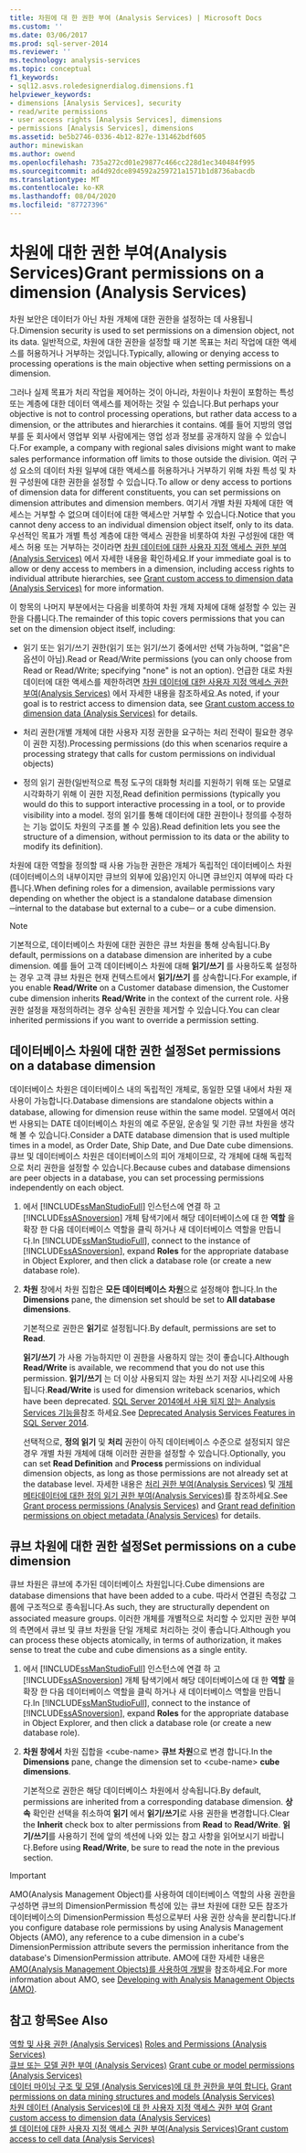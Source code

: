 ```yaml
---
title: 차원에 대 한 권한 부여 (Analysis Services) | Microsoft Docs
ms.custom: ''
ms.date: 03/06/2017
ms.prod: sql-server-2014
ms.reviewer: ''
ms.technology: analysis-services
ms.topic: conceptual
f1_keywords:
- sql12.asvs.roledesignerdialog.dimensions.f1
helpviewer_keywords:
- dimensions [Analysis Services], security
- read/write permissions
- user access rights [Analysis Services], dimensions
- permissions [Analysis Services], dimensions
ms.assetid: be5b2746-0336-4b12-827e-131462bdf605
author: minewiskan
ms.author: owend
ms.openlocfilehash: 735a272cd01e29877c466cc228d1ec340484f995
ms.sourcegitcommit: ad4d92dce894592a259721a1571b1d8736abacdb
ms.translationtype: MT
ms.contentlocale: ko-KR
ms.lasthandoff: 08/04/2020
ms.locfileid: "87727396"
---
```

# <a name="grant-permissions-on-a-dimension-analysis-services"></a><span data-ttu-id="60b88-102">차원에 대한 권한 부여(Analysis Services)</span><span class="sxs-lookup"><span data-stu-id="60b88-102">Grant permissions on a dimension (Analysis Services)</span></span>
  <span data-ttu-id="60b88-103">차원 보안은 데이터가 아닌 차원 개체에 대한 권한을 설정하는 데 사용됩니다.</span><span class="sxs-lookup"><span data-stu-id="60b88-103">Dimension security is used to set permissions on a dimension object, not its data.</span></span> <span data-ttu-id="60b88-104">일반적으로, 차원에 대한 권한을 설정할 때 기본 목표는 처리 작업에 대한 액세스를 허용하거나 거부하는 것입니다.</span><span class="sxs-lookup"><span data-stu-id="60b88-104">Typically, allowing or denying access to processing operations is the main objective when setting permissions on a dimension.</span></span>  
  
 <span data-ttu-id="60b88-105">그러나 실제 목표가 처리 작업을 제어하는 것이 아니라, 차원이나 차원이 포함하는 특성 또는 계층에 대한 데이터 액세스를 제어하는 것일 수 있습니다.</span><span class="sxs-lookup"><span data-stu-id="60b88-105">But perhaps your objective is not to control processing operations, but rather data access to a dimension, or the attributes and hierarchies it contains.</span></span> <span data-ttu-id="60b88-106">예를 들어 지방의 영업부를 둔 회사에서 영업부 외부 사람에게는 영업 성과 정보를 공개하지 않을 수 있습니다.</span><span class="sxs-lookup"><span data-stu-id="60b88-106">For example, a company with regional sales divisions might want to make sales performance information off limits to those outside the division.</span></span> <span data-ttu-id="60b88-107">여러 구성 요소의 데이터 차원 일부에 대한 액세스를 허용하거나 거부하기 위해 차원 특성 및 차원 구성원에 대한 권한을 설정할 수 있습니다.</span><span class="sxs-lookup"><span data-stu-id="60b88-107">To allow or deny access to portions of dimension data for different constituents, you can set permissions on dimension attributes and dimension members.</span></span> <span data-ttu-id="60b88-108">여기서 개별 차원 자체에 대한 액세스는 거부할 수 없으며 데이터에 대한 액세스만 거부할 수 있습니다.</span><span class="sxs-lookup"><span data-stu-id="60b88-108">Notice that you cannot deny access to an individual dimension object itself, only to its data.</span></span> <span data-ttu-id="60b88-109">우선적인 목표가 개별 특성 계층에 대한 액세스 권한을 비롯하여 차원 구성원에 대한 액세스 허용 또는 거부하는 것이라면 [차원 데이터에 대한 사용자 지정 액세스 권한 부여&#40;Analysis Services&#41;](grant-custom-access-to-dimension-data-analysis-services.md) 에서 자세한 내용을 확인하세요.</span><span class="sxs-lookup"><span data-stu-id="60b88-109">If your immediate goal is to allow or deny access to members in a dimension, including access rights to individual attribute hierarchies, see [Grant custom access to dimension data &#40;Analysis Services&#41;](grant-custom-access-to-dimension-data-analysis-services.md) for more information.</span></span>  
  
 <span data-ttu-id="60b88-110">이 항목의 나머지 부분에서는 다음을 비롯하여 차원 개체 자체에 대해 설정할 수 있는 권한을 다룹니다.</span><span class="sxs-lookup"><span data-stu-id="60b88-110">The remainder of this topic covers permissions that you can set on the dimension object itself, including:</span></span>  
  
-   <span data-ttu-id="60b88-111">읽기 또는 읽기/쓰기 권한(읽기 또는 읽기/쓰기 중에서만 선택 가능하며, "없음"은 옵션이 아님).</span><span class="sxs-lookup"><span data-stu-id="60b88-111">Read or Read/Write permissions (you can only choose from Read or Read/Write; specifying "none" is not an option).</span></span> <span data-ttu-id="60b88-112">언급한 대로 차원 데이터에 대한 액세스를 제한하려면 [차원 데이터에 대한 사용자 지정 액세스 권한 부여&#40;Analysis Services&#41;](grant-custom-access-to-dimension-data-analysis-services.md) 에서 자세한 내용을 참조하세요.</span><span class="sxs-lookup"><span data-stu-id="60b88-112">As noted, if your goal is to restrict access to dimension data, see [Grant custom access to dimension data &#40;Analysis Services&#41;](grant-custom-access-to-dimension-data-analysis-services.md) for details.</span></span>  
  
-   <span data-ttu-id="60b88-113">처리 권한(개별 개체에 대한 사용자 지정 권한을 요구하는 처리 전략이 필요한 경우 이 권한 지정).</span><span class="sxs-lookup"><span data-stu-id="60b88-113">Processing permissions (do this when scenarios require a processing strategy that calls for custom permissions on individual objects)</span></span>  
  
-   <span data-ttu-id="60b88-114">정의 읽기 권한(일반적으로 특정 도구의 대화형 처리를 지원하기 위해 또는 모델로 시각화하기 위해 이 권한 지정,</span><span class="sxs-lookup"><span data-stu-id="60b88-114">Read definition permissions (typically you would do this to support interactive processing in a tool, or to provide visibility into a model.</span></span> <span data-ttu-id="60b88-115">정의 읽기를 통해 데이터에 대한 권한이나 정의를 수정하는 기능 없이도 차원의 구조를 볼 수 있음).</span><span class="sxs-lookup"><span data-stu-id="60b88-115">Read definition lets you see the structure of a dimension, without permission to its data or the ability to modify its definition).</span></span>  
  
 <span data-ttu-id="60b88-116">차원에 대한 역할을 정의할 때 사용 가능한 권한은 개체가 독립적인 데이터베이스 차원(데이터베이스의 내부이지만 큐브의 외부에 있음)인지 아니면 큐브인지 여부에 따라 다릅니다.</span><span class="sxs-lookup"><span data-stu-id="60b88-116">When defining roles for a dimension, available permissions vary depending on whether the object is a standalone database dimension ─internal to the database but external to a cube─ or a cube dimension.</span></span>  
  
> [!NOTE]  
>  <span data-ttu-id="60b88-117">기본적으로, 데이터베이스 차원에 대한 권한은 큐브 차원을 통해 상속됩니다.</span><span class="sxs-lookup"><span data-stu-id="60b88-117">By default, permissions on a database dimension are inherited by a cube dimension.</span></span> <span data-ttu-id="60b88-118">예를 들어 고객 데이터베이스 차원에 대해 **읽기/쓰기** 를 사용하도록 설정하는 경우 고객 큐브 차원은 현재 컨텍스트에서 **읽기/쓰기** 를 상속합니다.</span><span class="sxs-lookup"><span data-stu-id="60b88-118">For example, if you enable **Read/Write** on a Customer database dimension, the Customer cube dimension inherits **Read/Write** in the context of the current role.</span></span> <span data-ttu-id="60b88-119">사용 권한 설정을 재정의하려는 경우 상속된 권한을 제거할 수 있습니다.</span><span class="sxs-lookup"><span data-stu-id="60b88-119">You can clear inherited permissions if you want to override a permission setting.</span></span>  
  
## <a name="set-permissions-on-a-database-dimension"></a><span data-ttu-id="60b88-120">데이터베이스 차원에 대한 권한 설정</span><span class="sxs-lookup"><span data-stu-id="60b88-120">Set permissions on a database dimension</span></span>  
 <span data-ttu-id="60b88-121">데이터베이스 차원은 데이터베이스 내의 독립적인 개체로, 동일한 모델 내에서 차원 재사용이 가능합니다.</span><span class="sxs-lookup"><span data-stu-id="60b88-121">Database dimensions are standalone objects within a database, allowing for dimension reuse within the same model.</span></span> <span data-ttu-id="60b88-122">모델에서 여러 번 사용되는 DATE 데이터베이스 차원의 예로 주문일, 운송일 및 기한 큐브 차원을 생각해 볼 수 있습니다.</span><span class="sxs-lookup"><span data-stu-id="60b88-122">Consider a DATE database dimension that is used multiple times in a model, as Order Date, Ship Date, and Due Date cube dimensions.</span></span> <span data-ttu-id="60b88-123">큐브 및 데이터베이스 차원은 데이터베이스의 피어 개체이므로, 각 개체에 대해 독립적으로 처리 권한을 설정할 수 있습니다.</span><span class="sxs-lookup"><span data-stu-id="60b88-123">Because cubes and database dimensions are peer objects in a database, you can set processing permissions independently on each object.</span></span>  
  
1.  <span data-ttu-id="60b88-124">에서 [!INCLUDE[ssManStudioFull](../../includes/ssmanstudiofull-md.md)] 인스턴스에 연결 하 고 [!INCLUDE[ssASnoversion](../../includes/ssasnoversion-md.md)] 개체 탐색기에서 해당 데이터베이스에 대 한 **역할** 을 확장 한 다음 데이터베이스 역할을 클릭 하거나 새 데이터베이스 역할을 만듭니다.</span><span class="sxs-lookup"><span data-stu-id="60b88-124">In [!INCLUDE[ssManStudioFull](../../includes/ssmanstudiofull-md.md)], connect to the instance of [!INCLUDE[ssASnoversion](../../includes/ssasnoversion-md.md)], expand **Roles** for the appropriate database in Object Explorer, and then click a database role (or create a new database role).</span></span>  
  
2.  <span data-ttu-id="60b88-125">**차원** 창에서 차원 집합은 **모든 데이터베이스 차원**으로 설정해야 합니다.</span><span class="sxs-lookup"><span data-stu-id="60b88-125">In the **Dimensions** pane, the dimension set should be set to **All database dimensions**.</span></span>  
  
     <span data-ttu-id="60b88-126">기본적으로 권한은 **읽기**로 설정됩니다.</span><span class="sxs-lookup"><span data-stu-id="60b88-126">By default, permissions are set to **Read**.</span></span>  
  
     <span data-ttu-id="60b88-127">**읽기/쓰기** 가 사용 가능하지만 이 권한을 사용하지 않는 것이 좋습니다.</span><span class="sxs-lookup"><span data-stu-id="60b88-127">Although **Read/Write** is available, we recommend that you do not use this permission.</span></span> <span data-ttu-id="60b88-128">**읽기/쓰기** 는 더 이상 사용되지 않는 차원 쓰기 저장 시나리오에 사용됩니다.</span><span class="sxs-lookup"><span data-stu-id="60b88-128">**Read/Write** is used for dimension writeback scenarios, which have been deprecated.</span></span> <span data-ttu-id="60b88-129">[SQL Server 2014에서 사용 되지 않는 Analysis Services 기능을](../deprecated-analysis-services-features-in-sql-server-2014.md)참조 하세요.</span><span class="sxs-lookup"><span data-stu-id="60b88-129">See [Deprecated Analysis Services Features in SQL Server 2014](../deprecated-analysis-services-features-in-sql-server-2014.md).</span></span>  
  
     <span data-ttu-id="60b88-130">선택적으로, **정의 읽기** 및 **처리** 권한이 아직 데이터베이스 수준으로 설정되지 않은 경우 개별 차원 개체에 대해 이러한 권한을 설정할 수 있습니다.</span><span class="sxs-lookup"><span data-stu-id="60b88-130">Optionally, you can set **Read Definition** and **Process** permissions on individual dimension objects, as long as those permissions are not already set at the database level.</span></span> <span data-ttu-id="60b88-131">자세한 내용은 [처리 권한 부여&#40;Analysis Services&#41;](grant-process-permissions-analysis-services.md) 및 [개체 메타데이터에 대한 정의 읽기 권한 부여&#40;Analysis Services&#41;](grant-read-definition-permissions-on-object-metadata-analysis-services.md)를 참조하세요.</span><span class="sxs-lookup"><span data-stu-id="60b88-131">See [Grant process permissions &#40;Analysis Services&#41;](grant-process-permissions-analysis-services.md) and [Grant read definition permissions on object metadata &#40;Analysis Services&#41;](grant-read-definition-permissions-on-object-metadata-analysis-services.md) for details.</span></span>  
  
## <a name="set-permissions-on-a-cube-dimension"></a><span data-ttu-id="60b88-132">큐브 차원에 대한 권한 설정</span><span class="sxs-lookup"><span data-stu-id="60b88-132">Set permissions on a cube dimension</span></span>  
 <span data-ttu-id="60b88-133">큐브 차원은 큐브에 추가된 데이터베이스 차원입니다.</span><span class="sxs-lookup"><span data-stu-id="60b88-133">Cube dimensions are database dimensions that have been added to a cube.</span></span> <span data-ttu-id="60b88-134">따라서 연결된 측정값 그룹에 구조적으로 종속됩니다.</span><span class="sxs-lookup"><span data-stu-id="60b88-134">As such, they are structurally dependent on associated measure groups.</span></span> <span data-ttu-id="60b88-135">이러한 개체를 개별적으로 처리할 수 있지만 권한 부여의 측면에서 큐브 및 큐브 차원을 단일 개체로 처리하는 것이 좋습니다.</span><span class="sxs-lookup"><span data-stu-id="60b88-135">Although you can process these objects atomically, in terms of authorization, it makes sense to treat the cube and cube dimensions as a single entity.</span></span>  
  
1.  <span data-ttu-id="60b88-136">에서 [!INCLUDE[ssManStudioFull](../../includes/ssmanstudiofull-md.md)] 인스턴스에 연결 하 고 [!INCLUDE[ssASnoversion](../../includes/ssasnoversion-md.md)] 개체 탐색기에서 해당 데이터베이스에 대 한 **역할** 을 확장 한 다음 데이터베이스 역할을 클릭 하거나 새 데이터베이스 역할을 만듭니다.</span><span class="sxs-lookup"><span data-stu-id="60b88-136">In [!INCLUDE[ssManStudioFull](../../includes/ssmanstudiofull-md.md)], connect to the instance of [!INCLUDE[ssASnoversion](../../includes/ssasnoversion-md.md)], expand **Roles** for the appropriate database in Object Explorer, and then click a database role (or create a new database role).</span></span>  
  
2.  <span data-ttu-id="60b88-137">**차원 창에서** 차원 집합을 \<cube-name> **큐브 차원**으로 변경 합니다.</span><span class="sxs-lookup"><span data-stu-id="60b88-137">In the **Dimensions** pane, change the dimension set to \<cube-name> **cube dimensions**.</span></span>  
  
     <span data-ttu-id="60b88-138">기본적으로 권한은 해당 데이터베이스 차원에서 상속됩니다.</span><span class="sxs-lookup"><span data-stu-id="60b88-138">By default, permissions are inherited from a corresponding database dimension.</span></span> <span data-ttu-id="60b88-139">**상속** 확인란 선택을 취소하여 **읽기** 에서 **읽기/쓰기**로 사용 권한을 변경합니다.</span><span class="sxs-lookup"><span data-stu-id="60b88-139">Clear the **Inherit** check box to alter permissions from **Read** to **Read/Write**.</span></span> <span data-ttu-id="60b88-140">**읽기/쓰기**를 사용하기 전에 앞의 섹션에 나와 있는 참고 사항을 읽어보시기 바랍니다.</span><span class="sxs-lookup"><span data-stu-id="60b88-140">Before using **Read/Write**, be sure to read the note in the previous section.</span></span>  
  
> [!IMPORTANT]  
>  <span data-ttu-id="60b88-141">AMO(Analysis Management Object)를 사용하여 데이터베이스 역할의 사용 권한을 구성하면 큐브의 DimensionPermission 특성에 있는 큐브 차원에 대한 모든 참조가 데이터베이스의 DimensionPermission 특성으로부터 사용 권한 상속을 분리합니다.</span><span class="sxs-lookup"><span data-stu-id="60b88-141">If you configure database role permissions by using Analysis Management Objects (AMO), any reference to a cube dimension in a cube's DimensionPermission attribute severs the permission inheritance from the database's DimensionPermission attribute.</span></span> <span data-ttu-id="60b88-142">AMO에 대한 자세한 내용은 [AMO&#40;Analysis Management Objects&#41;를 사용하여 개발](https://docs.microsoft.com/bi-reference/amo/developing-with-analysis-management-objects-amo)을 참조하세요.</span><span class="sxs-lookup"><span data-stu-id="60b88-142">For more information about AMO, see [Developing with Analysis Management Objects &#40;AMO&#41;](https://docs.microsoft.com/bi-reference/amo/developing-with-analysis-management-objects-amo).</span></span>  
  
## <a name="see-also"></a><span data-ttu-id="60b88-143">참고 항목</span><span class="sxs-lookup"><span data-stu-id="60b88-143">See Also</span></span>  
 <span data-ttu-id="60b88-144">[역할 및 사용 권한 &#40;Analysis Services&#41;](roles-and-permissions-analysis-services.md) </span><span class="sxs-lookup"><span data-stu-id="60b88-144">[Roles and Permissions &#40;Analysis Services&#41;](roles-and-permissions-analysis-services.md) </span></span>  
 <span data-ttu-id="60b88-145">[큐브 또는 모델 권한 부여 &#40;Analysis Services&#41;](grant-cube-or-model-permissions-analysis-services.md) </span><span class="sxs-lookup"><span data-stu-id="60b88-145">[Grant cube or model permissions &#40;Analysis Services&#41;](grant-cube-or-model-permissions-analysis-services.md) </span></span>  
 <span data-ttu-id="60b88-146">[데이터 마이닝 구조 및 모델 &#40;Analysis Services&#41;에 대 한 권한을 부여 합니다.](grant-permissions-on-data-mining-structures-and-models-analysis-services.md) </span><span class="sxs-lookup"><span data-stu-id="60b88-146">[Grant permissions on data mining structures and models &#40;Analysis Services&#41;](grant-permissions-on-data-mining-structures-and-models-analysis-services.md) </span></span>  
 <span data-ttu-id="60b88-147">[차원 데이터 &#40;Analysis Services&#41;에 대 한 사용자 지정 액세스 권한 부여](grant-custom-access-to-dimension-data-analysis-services.md) </span><span class="sxs-lookup"><span data-stu-id="60b88-147">[Grant custom access to dimension data &#40;Analysis Services&#41;](grant-custom-access-to-dimension-data-analysis-services.md) </span></span>  
 [<span data-ttu-id="60b88-148">셀 데이터에 대한 사용자 지정 액세스 권한 부여&#40;Analysis Services&#41;</span><span class="sxs-lookup"><span data-stu-id="60b88-148">Grant custom access to cell data &#40;Analysis Services&#41;</span></span>](grant-custom-access-to-cell-data-analysis-services.md)  
  
  
